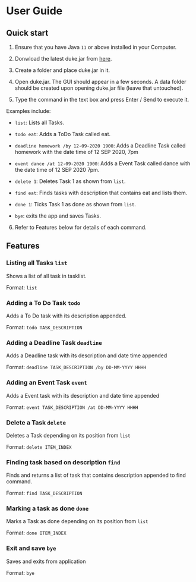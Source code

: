 # User Guide

## Quick start
1. Ensure that you have Java `11` or above installed in your Computer.

2. Donwload the latest duke.jar from [here](https://github.com/xnoobftw/ip/releases/tag/v0.2).

3. Create a folder and place duke.jar in it.

4. Open duke.jar. The GUI should appear in a few seconds. A data folder should be created upon 
opening duke.jar file (leave that untouched).

5. Type the command in the text box and press Enter / Send to execute it.

Examples include:

* `list`: Lists all Tasks.

* `todo eat`: Adds a ToDo Task called eat.

* `deadline homework /by 12-09-2020 1900`: Adds a Deadline Task called homework with the date time of 12 SEP 2020, 7pm

* `event dance /at 12-09-2020 1900`: Adds a Event Task called dance with the date time of 12 SEP 2020 7pm.

* `delete 1`: Deletes Task 1 as shown from `list`.

* `find eat`: Finds tasks with description that contains eat and lists them.

* `done 1`: Ticks Task 1 as done as shown from `list`.

* `bye`: exits the app and saves Tasks.

6. Refer to Features below for details of each command.

## Features 

### Listing all Tasks `list`
Shows a list of all task in tasklist.

Format: `list`

### Adding a To Do Task `todo`
Adds a To Do task with its description appended.

Format: `todo TASK_DESCRIPTION`

### Adding a Deadline Task `deadline`
Adds a Deadline task with its description and date time appended

Format: `deadline TASK_DESCRIPTION /by DD-MM-YYYY HHHH`

### Adding an Event Task `event`
Adds a Event task with its description and date time appended

Format: `event TASK_DESCRIPTION /at DD-MM-YYYY HHHH`

### Delete a Task `delete`
Deletes a Task depending on its position from `list`

Format: `delete ITEM_INDEX`

### Finding task based on description `find`
Finds and returns a list of task that contains description appended to find command.

Format: `find TASK_DESCRIPTION`

### Marking a task as done `done`
Marks a Task as done depending on its position from `list`

Format: `done ITEM_INDEX`

### Exit and save `bye`
Saves and exits from application

Format: `bye`
